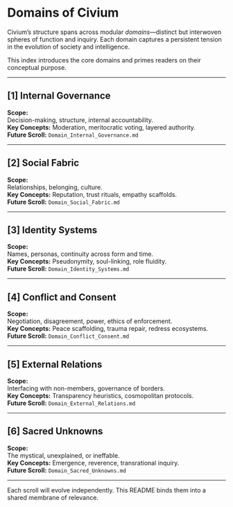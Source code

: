 # Domains of Civium

Civium’s structure spans across modular *domains*—distinct but interwoven spheres of function and inquiry. Each domain captures a persistent tension in the evolution of society and intelligence.

This index introduces the core domains and primes readers on their conceptual purpose.

---

## [1] Internal Governance

**Scope:**  
Decision-making, structure, internal accountability.  
**Key Concepts:** Moderation, meritocratic voting, layered authority.  
**Future Scroll:** `Domain_Internal_Governance.md`

---

## [2] Social Fabric

**Scope:**  
Relationships, belonging, culture.  
**Key Concepts:** Reputation, trust rituals, empathy scaffolds.  
**Future Scroll:** `Domain_Social_Fabric.md`

---

## [3] Identity Systems

**Scope:**  
Names, personas, continuity across form and time.  
**Key Concepts:** Pseudonymity, soul-linking, role fluidity.  
**Future Scroll:** `Domain_Identity_Systems.md`

---

## [4] Conflict and Consent

**Scope:**  
Negotiation, disagreement, power, ethics of enforcement.  
**Key Concepts:** Peace scaffolding, trauma repair, redress ecosystems.  
**Future Scroll:** `Domain_Conflict_Consent.md`

---

## [5] External Relations

**Scope:**  
Interfacing with non-members, governance of borders.  
**Key Concepts:** Transparency heuristics, cosmopolitan protocols.  
**Future Scroll:** `Domain_External_Relations.md`

---

## [6] Sacred Unknowns

**Scope:**  
The mystical, unexplained, or ineffable.  
**Key Concepts:** Emergence, reverence, transrational inquiry.  
**Future Scroll:** `Domain_Sacred_Unknowns.md`

---

Each scroll will evolve independently. This README binds them into a shared membrane of relevance.